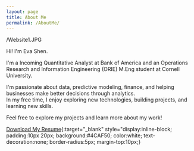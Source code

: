```yaml
---
layout: page
title: About Me
permalink: /AboutMe/
---
```


/Website1.JPG

Hi! I'm Eva Shen.  

I'm a Incoming Quantitative Analyst at Bank of America and an Operations Research and Information Engineering (ORIE) M.Eng student at Cornell University.

I'm passionate about data, predictive modeling, finance, and helping businesses make better decisions through analytics.  
In my free time, I enjoy exploring new technologies, building projects, and learning new skills.

Feel free to explore my projects and learn more about my work!

[Download My Resume](https://evas0210.github.io/EvaShen_Resume_2025.pdf){:target="_blank" style="display:inline-block; padding:10px 20px; background:#4CAF50; color:white; text-decoration:none; border-radius:5px; margin-top:10px;}


